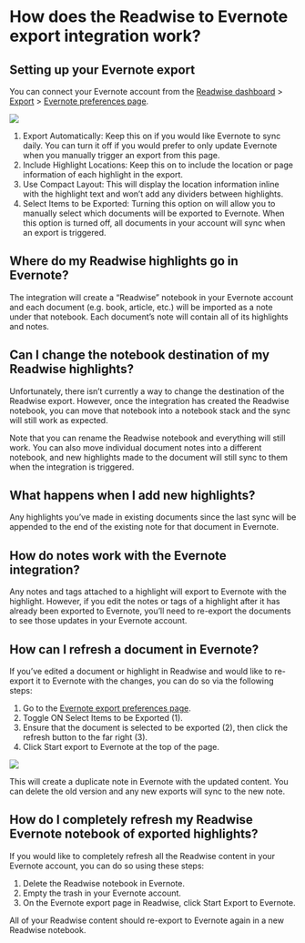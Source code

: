 # How does the Readwise to Evernote export integration work?

## Setting up your Evernote export

You can connect your Evernote account from the [Readwise dashboard](https://readwise.io/dashboard) > [Export](https://readwise.io/export) > [Evernote preferences page](https://readwise.io/export/evernote/preferences).&#x20;

![](https://lh3.googleusercontent.com/OeUv-zmzDjGUY1gPwCP5sHx71idhbFKP6biTMAI-3ZYXrywdvsRUUOun1RfCl9\_dCVPflyKKzDcumgoceK5xutjLRSW4L0WYgLHTVv5sMu2hmg\_oIii\_G1LDDcmVk\_EYBpfvR40qSVcqFzVQ6W8w0BQ)

1. Export Automatically: Keep this on if you would like Evernote to sync daily. You can turn it off if you would prefer to only update Evernote when you manually trigger an export from this page.
2. Include Highlight Locations: Keep this on to include the location or page information of each highlight in the export.
3. Use Compact Layout: This will display the location information inline with the highlight text and won’t add any dividers between highlights.
4. Select Items to be Exported: Turning this option on will allow you to manually select which documents will be exported to Evernote. When this option is turned off, all documents in your account will sync when an export is triggered.&#x20;

## Where do my Readwise highlights go in Evernote?

The integration will create a “Readwise” notebook in your Evernote account and each document (e.g. book, article, etc.) will be imported as a note under that notebook. Each document’s note will contain all of its highlights and notes.

## Can I change the notebook destination of my Readwise highlights?

Unfortunately, there isn’t currently a way to change the destination of the Readwise export. However, once the integration has created the Readwise notebook, you can move that notebook into a notebook stack and the sync will still work as expected.

Note that you can rename the Readwise notebook and everything will still work. You can also move individual document notes into a different notebook, and new highlights made to the document will still sync to them when the integration is triggered.

## What happens when I add new highlights?

Any highlights you’ve made in existing documents since the last sync will be appended to the end of the existing note for that document in Evernote.

## How do notes work with the Evernote integration?

Any notes and tags attached to a highlight will export to Evernote with the highlight. However, if you edit the notes or tags of a highlight after it has already been exported to Evernote, you’ll need to re-export the documents to see those updates in your Evernote account.

## How can I refresh a document in Evernote?

If you’ve edited a document or highlight in Readwise and would like to re-export it to Evernote with the changes, you can do so via the following steps:

1. Go to the [Evernote export preferences page](https://readwise.io/export/evernote/preferences).
2. Toggle ON Select Items to be Exported (1).
3. Ensure that the document is selected to be exported (2), then click the refresh button to the far right (3).
4. Click Start export to Evernote at the top of the page.

![](https://lh5.googleusercontent.com/AEphMqKEts-cLUy9AI8xjgTp73vmu9takZkme9M0gneoWjsOE-SYL3xIvw4SCEKa\_4TwiiLo75KF2MAAUXVooEbFByRZXcg6GjvTGFOgkxMEaLivLLEnlkrvO2-Hv5DzMgCjrJVdw9C8elFvgr7QRnM)

This will create a duplicate note in Evernote with the updated content. You can delete the old version and any new exports will sync to the new note.

## How do I completely refresh my Readwise Evernote notebook of exported highlights?

If you would like to completely refresh all the Readwise content in your Evernote account, you can do so using these steps:

1. Delete the Readwise notebook in Evernote.
2. Empty the trash in your Evernote account.
3. On the Evernote export page in Readwise, click Start Export to Evernote.

All of your Readwise content should re-export to Evernote again in a new Readwise notebook.
